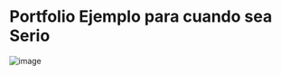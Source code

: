 # Portfolio Ejemplo para cuando sea Serio

![image](https://github.com/user-attachments/assets/60dd9033-9f3f-4c22-968c-a059ba3d1eba)

